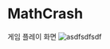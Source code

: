 # MathCrash
게임 플레이 화면
![asdfsdfsdf](https://user-images.githubusercontent.com/58128848/92282483-a1347c80-ef38-11ea-93fb-2ed545b51084.jpg)
